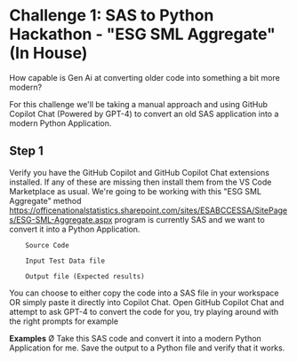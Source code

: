 # Challenge 1: SAS to Python Hackathon - "ESG SML Aggregate" (In House) 


How capable is Gen Ai at converting older code into something a bit more modern?

For this challenge we'll be taking a manual approach and using GitHub Copilot Chat (Powered by GPT-4) to convert an old SAS application into a modern Python Application.


## Step 1
Verify you have the GitHub Copilot and GitHub Copilot Chat extensions installed. If any of these are missing then install them from the VS Code Marketplace as usual.  We're going to be working with this "ESG SML Aggregate" method https://officenationalstatistics.sharepoint.com/sites/ESABCCESSA/SitePages/ESG-SML-Aggregate.aspx  program is currently SAS and we want to convert it into a Python Application. 

		
		Source Code 	
			
		Input Test Data file 	
			
		Output file (Expected results)	
			



You can choose to either copy the code into a SAS file in your workspace OR simply paste it directly into Copilot Chat. Open GitHub Copilot Chat and attempt to ask GPT-4 to convert the code for you, try playing around with the right prompts for example

**Examples**
	Ø  Take this SAS code and convert it into a modern Python Application for me. Save the output to a Python file and verify that it works.
